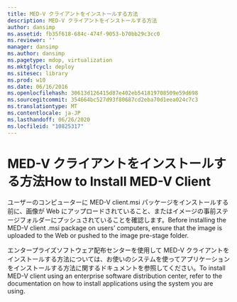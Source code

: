 ```yaml
---
title: MED-V クライアントをインストールする方法
description: MED-V クライアントをインストールする方法
author: dansimp
ms.assetid: fb35f618-684c-474f-9053-b70bb29c3cc0
ms.reviewer: ''
manager: dansimp
ms.author: dansimp
ms.pagetype: mdop, virtualization
ms.mktglfcycl: deploy
ms.sitesec: library
ms.prod: w10
ms.date: 06/16/2016
ms.openlocfilehash: 30613d126415d87e402eb541819708509e59d698
ms.sourcegitcommit: 354664bc527d93f80687cd2eba70d1eea024c7c3
ms.translationtype: MT
ms.contentlocale: ja-JP
ms.lasthandoff: 06/26/2020
ms.locfileid: "10825317"
---
```

# <span data-ttu-id="aa9e1-103">MED-V クライアントをインストールする方法</span><span class="sxs-lookup"><span data-stu-id="aa9e1-103">How to Install MED-V Client</span></span>


<span data-ttu-id="aa9e1-104">ユーザーのコンピューターに MED-V client.msi パッケージをインストールする前に、画像が Web にアップロードされていること、またはイメージの事前ステージフォルダーにプッシュされていることを確認します。</span><span class="sxs-lookup"><span data-stu-id="aa9e1-104">Before installing the MED-V client .msi package on users’ computers, ensure that the image is uploaded to the Web or pushed to the image pre-stage folder.</span></span>

<span data-ttu-id="aa9e1-105">エンタープライズソフトウェア配布センターを使用して MED-V クライアントをインストールする方法については、お使いのシステムを使ってアプリケーションをインストールする方法に関するドキュメントを参照してください。</span><span class="sxs-lookup"><span data-stu-id="aa9e1-105">To install MED-V client using an enterprise software distribution center, refer to the documentation on how to install applications using the system you are using.</span></span>

 

 





